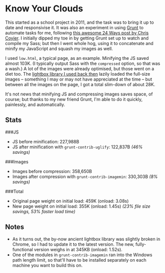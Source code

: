 Know Your Clouds
================

This started as a school project in 2011, and the task was to bring it up to date and responsivise it. It was also an experiment in using [Grunt](http://gruntjs.com/) to automate tasks for me, following [this awesome 24 Ways post by Chris Coyier](http://24ways.org/2013/grunt-is-not-weird-and-hard/). I initially dipped my toe in by getting Grunt set up to watch and compile my Sass; but then I went whole hog, using it to concatenate and minify my JavaScript and squash my images as well.

I used `low.html`, a typical page, as an example. Minifying the JS saved almost 103K. (I typically output Sass with the `compressed` option, so that was a wash.) A lot of the images were already optimised, but those went on a diet too. The [lightbox library I used back then](http://lokeshdhakar.com/projects/lightbox2/) lazily loaded the full-size images &ndash; something I may or may not have appreciated at the time &ndash; but between all the images on the page, I got a total slim-down of about 28K. 

It's not news that minifying JS and compressing images saves space, of course; but thanks to my new friend Grunt, I'm able to do it quickly, painlessly, and automatically.

Stats
-----

###JS
- JS before minification: 227,988B
- JS after minification with `grunt-contrib-uglify`: 122,837B *(46% savings)*

###Images
- Images before compression: 358,650B
- Images after compression with `grunt-contrib-imagemin`: 330,303B *(8% savings)*

###Total
- Original page weight on initial load: 459K (onload: 3.08s)
- New page weight on initial load: 355K (onload: 1.45s) *(23% file size savings, 53% faster load time)*

Notes
-----
- As it turns out, the by-now ancient lightbox library was slightly broken in Chrome, so I had to update it to the latest version. The new, fully-functional version weighs in at 345KB (onload: 1.52s).
- One of the modules in `grunt-contrib-imagemin` ran into the Windows path length limit, so that'll have to be installed separately on each machine you want to build this on.
